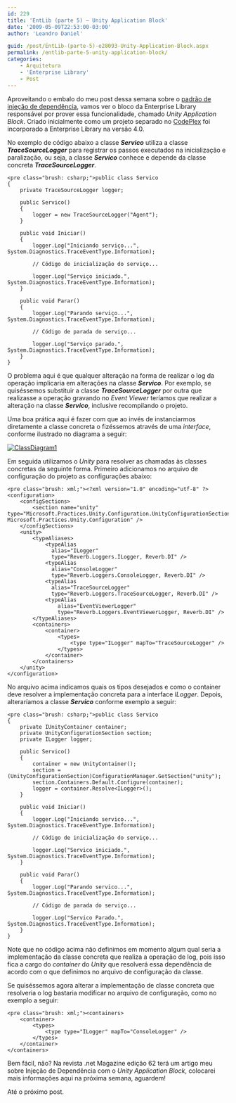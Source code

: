 ```yaml
---
id: 229
title: 'EntLib (parte 5) – Unity Application Block'
date: '2009-05-09T22:53:00-03:00'
author: 'Leandro Daniel'

guid: /post/EntLib-(parte-5)-e28093-Unity-Application-Block.aspx
permalink: /entlib-parte-5-unity-application-block/
categories:
    - Arquitetura
    - 'Enterprise Library'
    - Post
---
```


Aproveitando o embalo do meu post dessa semana sobre o [padrão de injeção de dependência](http://www.leandrodaniel.com/post/O-exemplo-da-Injecao-de-Dependencia-na-tomada-de-decisao-de-um-arquiteto), vamos ver o bloco da Enterprise Library responsável por prover essa funcionalidade, chamado *Unity Application Block*. Criado inicialmente como um projeto separado no [CodePlex](http://www.codeplex.com/unity) foi incorporado a Enterprise Library na versão 4.0.

No exemplo de código abaixo a classe ***Servico*** utiliza a classe ***TraceSourceLogger*** para registrar os passos executados na inicialização e paralização, ou seja, a classe ***Servico*** conhece e depende da classe concreta ***TraceSourceLogger***.

```
<pre class="brush: csharp;">public class Servico
{
    private TraceSourceLogger logger;

    public Servico()
    {
        logger = new TraceSourceLogger("Agent");
    }

    public void Iniciar()
    {
        logger.Log("Iniciando serviço...", System.Diagnostics.TraceEventType.Information);

        // Código de inicialização do serviço...

        logger.Log("Serviço iniciado.", System.Diagnostics.TraceEventType.Information);
    }

    public void Parar()
    {
        logger.Log("Parando serviço...", System.Diagnostics.TraceEventType.Information);

        // Código de parada do serviço...

        logger.Log("Serviço parado.", System.Diagnostics.TraceEventType.Information);
    }
}
```

O problema aqui é que qualquer alteração na forma de realizar o log da operação implicaria em alterações na classe ***Servico***. Por exemplo, se quiséssemos substituir a classe ***TraceSourceLogger*** por outra que realizasse a operação gravando no *Event Viewer* teríamos que realizar a alteração na classe ***Servico***, inclusive recompilando o projeto.

Uma boa prática aqui é fazer com que ao invés de instanciarmos diretamente a classe concreta o fizéssemos através de uma *interface*, conforme ilustrado no diagrama a seguir:

[![ClassDiagram1](http://leandrodaniel.com/pics/WindowsLiveWriter/EntLibparte5UnityApplicationBlock/2A4BF146/ClassDiagram1_thumb.png "ClassDiagram1")](http://leandrodaniel.com/pics/WindowsLiveWriter/EntLibparte5UnityApplicationBlock/2F2EA502/ClassDiagram1.png)

Em seguida utilizamos o *Unity* para resolver as chamadas às classes concretas da seguinte forma. Primeiro adicionamos no arquivo de configuração do projeto as configurações abaixo:

```
<pre class="brush: xml;"><?xml version="1.0" encoding="utf-8" ?>
<configuration>
    <configSections>
        <section name="unity" type="Microsoft.Practices.Unity.Configuration.UnityConfigurationSection, Microsoft.Practices.Unity.Configuration" />
    </configSections>
    <unity>
        <typeAliases>
            <typeAlias
              alias="ILogger"
              type="Reverb.Loggers.ILogger, Reverb.DI" />
            <typeAlias
              alias="ConsoleLogger"
              type="Reverb.Loggers.ConsoleLogger, Reverb.DI" />
            <typeAlias
              alias="TraceSourceLogger"
              type="Reverb.Loggers.TraceSourceLogger, Reverb.DI" />
            <typeAlias
                alias="EventViewerLogger"
                type="Reverb.Loggers.EventViewerLogger, Reverb.DI" />
        </typeAliases>
        <containers>
            <container>
                <types>
                    <type type="ILogger" mapTo="TraceSourceLogger" />
                </types>
            </container>
        </containers>
    </unity>
</configuration>
```

No arquivo acima indicamos quais os tipos desejados e como o container deve resolver a implementação concreta para a interface *ILogger*. Depois, alteraríamos a classe ***Servico*** conforme exemplo a seguir:

```
<pre class="brush: csharp;">public class Servico
{
    private IUnityContainer container;
    private UnityConfigurationSection section;
    private ILogger logger;

    public Servico()
    {
        container = new UnityContainer();
        section = (UnityConfigurationSection)ConfigurationManager.GetSection("unity");
        section.Containers.Default.Configure(container);
        logger = container.Resolve<ILogger>();
    }

    public void Iniciar()
    {   
        logger.Log("Iniciando servico...", System.Diagnostics.TraceEventType.Information);

        // Código de inicialização do serviço...

        logger.Log("Servico iniciado.", System.Diagnostics.TraceEventType.Information);
    }

    public void Parar()
    {
        logger.Log("Parando servico...", System.Diagnostics.TraceEventType.Information);

        // Código de parada do serviço...

        logger.Log("Servico Parado.", System.Diagnostics.TraceEventType.Information);
    }
}
```

Note que no código acima não definimos em momento algum qual seria a implementação da classe concreta que realiza a operação de log, pois isso fica a cargo do *container* do *Unity* que resolverá essa dependência de acordo com o que definimos no arquivo de configuração da classe.

Se quiséssemos agora alterar a implementação de classe concreta que resolveria o log bastaria modificar no arquivo de configuração, como no exemplo a seguir:

```
<pre class="brush: xml;"><containers>
    <container>
        <types>
            <type type="ILogger" mapTo="ConsoleLogger" />
        </types>
    </container>
</containers>
```

Bem fácil, não? Na revista .net Magazine edição 62 terá um artigo meu sobre Injeção de Dependência com o *Unity Application Block*, colocarei mais informações aqui na próxima semana, aguardem!

Até o próximo post.
